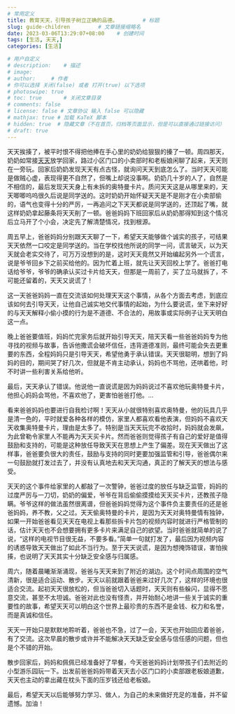 ```yaml
---
# 常用定义
title: 教育天天，引导孩子树立正确的品德。        # 标题
slug: guide-children         # 文章链接缩略名
date: 2023-03-06T13:29:07+08:00    # 创建时间
tags: [生活, 天天,]
categories: [生活]

# 用户自定义
# description:    # 描述
# image: 
# author:     # 作者
# 你可以选择 关闭(false) 或者 打开(true) 以下选项
# photoswipe: true
# toc: true       # 关闭文章目录
# comments: false
# license: false # 文章协议 输入 false 可以隐藏
# mathjax: true # 加载 KaTeX 脚本
# hidden: true  # 隐藏文章（不在首页，归档等页面显示，但是可以直接通过链接访问）
# draft: true
---
```


天天挨揍了，被平时恨不得把他捧在手心里的奶奶给狠狠的搸了一顿。周四那天，奶奶如常接[天天](天天.md)放学回家，路过小区门口的小卖部时和老板娘闲聊了起来，天天则在一旁玩。回家后奶奶发现天天有点古怪，就询问天天到底怎么了。当时天天可能是做贼心虚，表现得更不自然了，但嘴上却说没事啊。奶奶几十岁的人了，自然是不相信的，最后发现天天身上有未拆的奥特曼卡片。质问天天这是从哪里来的，天天唧唧呜呜很久后说是同学送的。这时奶奶开始怀疑天天是不是刚才在小卖部偷的，语气也变得十分的严厉，一再追问之下天天都说是同学送的，还顶起了嘴，就这样奶奶拿起藤条将天天削了一顿。爸爸妈妈下班回家后从奶奶那得知到这个情况后立马开了个小会，决定先了解清楚情况，找到根源。

周五早上，爸爸妈妈分别跟天天聊了一下，希望天天能够做个诚实的孩子，可结果天天依然一口咬定是同学送的。当在学校找他所说的同学一问，谎言破灭，以为天天就会老实交待了，可万万没想到的是，这时天天竟然又开始编起另外一个谎言，说是爷爷回乡下之前买给他的。因为忙着上班，就先让天天回校上学了。爸爸打电话给爷爷，爷爷的确承认买过卡片给天天，但那是一周前了，买了立马就拆了，不可能还留着的，天天又说谎了！

这一天爸爸妈妈一直在交流该如何处理天天这个事情，从各个方面去考虑，到底应该如何去引导天天，让他自己诚实地交代事情的起始，为什么要说谎，坐下来好好的与天天解释小偷小摸的行为是不道德、不合法的，用故事或实际例子让天天明白这一点。

晚上爸爸要值班，妈妈忙完家务后就开始引导天天，陪天天看一些爸爸妈妈专为他寻找的视频与故事，告诉他撒谎会破坏信任，违背道德准则，最终可能会失去更重要的东西，全程妈妈只是引导天天，希望他勇于承认错误。天天很聪明，想到了妈妈的目的，期间哭了好几次，但就是不肯主动承认，妈妈也不骂他，还哄着他，时不时讲一些利害关系给他听。

最后，天天承认了错误。他说他一直说谎是因为妈妈说过不喜欢他玩奥特曼卡片，他担心妈妈会骂他，不喜欢他了，更害怕爸爸打他。…

看来爸爸妈妈也要进行自我检讨啊！天天从小就很特别喜欢奥特曼，他的玩具几乎是清一色的，平时就爱各种各样的模仿，家里人都喜欢看他表演，但妈妈不喜欢天天收集奥特曼卡片，理由是太多了。特别是当天天玩完不收拾时，妈妈就会发飙，为此曾勒令家里人不能再为天天买卡片。然而爸爸则觉得孩子有自己的爱好是值得鼓励和支持的，可能是这种放任导致天天在思想上产生了偏差。现在天天做出了这样事，爸爸要负很大的责任，鼓励与支持的同时更要加强监管和引导，爸爸偶尔来一句鼓励就打发过去了，并没有认真地去和天天沟通，真正的了解天天的想法与感受。

天天的这个事件给家里的人都敲了一次警钟，爸爸过度的放任与缺乏监管，妈妈的过度严厉与一刀切，奶奶的偏爱，爷爷在背后偷偷摸摸给天天买卡片，还教孩子隐瞒。爷爷这样的做法虽然很离谱，但爸爸妈妈觉得为这个事件负主要责任的还是爸爸妈妈，养不教，父之过。天天偷奥特曼的卡片，是因为天天对奥特曼情有独钟，如果一开始爸爸看见天天在电视上看那些拆卡片包的视频内容时就进行严格管制的话，估计天天也不会想要拥有更多卡片来满足自己的欲望。当时爸爸就简单的说了说，“这样的电视节目很无益，不要多看。”简单一句就打发了，最后因为视频内容的诱惑导致天天做出了如此不当行为。至于天天说谎，是因为想掩饰错误，害怕挨揍，也说明了天天其实十分缺乏安全感与归属感。

周六，随着晨曦渐渐涌现，爸爸与天天来到了附近的湖边。这个时间点周围的空气清新，很是适合运动、散步。天天以前就跟着爸爸来过好几次了，这样的环境也很适合交流。起初天天很放松的，但当爸爸切入话题时，天天则有些躲闪，显得不愿意交流，甚至不太坦诚。爸爸对此也没有怪责，并开始耐心地讲一些关于诚实的重要性的故事，希望天天可以明白这个世界上最珍贵的东西不是金钱、权力和名誉，而是真诚和信任。

天天一开始只是默默地聆听着，爸爸也不急，过了一会，天天也开始回应着爸爸，有了交流。这次早晨的散步或许并不能解决天天缺乏安全感与信任感的问题，但也是个不错的开始。

散步回家后，妈妈和佩佩已经准备好了早餐，今天爸爸妈妈计划带孩子们去附近的小型游乐园玩一下。出发前爸爸妈妈带着天天去小区门口的小卖部跟老板娘道歉，天天也主动的拿出藏在枕头下面的压岁钱还给老板娘。

最后，希望天天以后能够努力学习、做人，为自己的未来做好充足的准备，并不留遗憾。加油！